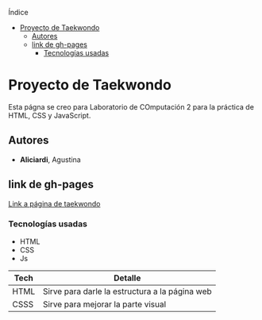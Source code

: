 Índice
- [Proyecto de Taekwondo](#proyecto-de-taekwondo)
  - [Autores](#autores)
  - [link de gh-pages](#link-de-gh-pages)
    - [Tecnologías usadas](#tecnologías-usadas)

# Proyecto de Taekwondo
Esta págna se creo para Laboratorio de COmputación 2 para la práctica de HTML, CSS y JavaScript.

## Autores
- **Aliciardi**, Agustina

## link de gh-pages
[Link a página de taekwondo]()

### Tecnologías usadas
* HTML
* CSS
* Js

| Tech | Detalle |
|------|---------|
| HTML | Sirve para darle la estructura a la página web |
| CSSS | Sirve para mejorar la parte visual |